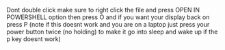 Dont double click make sure to right click the file and press OPEN IN POWERSHELL option then press O and if you want your display back on press P (note if this doesnt work and you are on a laptop just press your power button twice (no holding) to make it go into sleep and wake up if the p key doesnt work)
